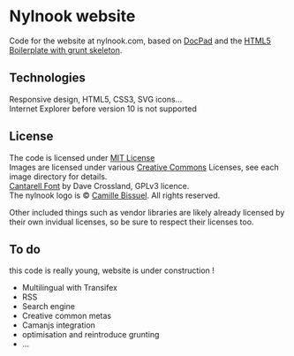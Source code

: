 Nylnook website
===============

Code for the website at nylnook.com, based on [DocPad](https://github.com/bevry/docpad) and the [HTML5 Boilerplate with grunt skeleton](https://github.com/lukekarrys/html5-boilerplate.docpad). 

## Technologies
Responsive design, HTML5, CSS3, SVG icons...   
Internet Explorer before version 10 is not supported

## License
The code is licensed under [MIT License](http://creativecommons.org/licenses/MIT/)   
Images are licensed under various [Creative Commons](http://creativecommons.org/) Licenses, see each image directory for details.   
[Cantarell Font](http://abattis.org/cantarell/) by Dave Crossland, GPLv3 licence.   
The nylnook logo is © [Camille Bissuel](http://nylnook.com). All rights reserved.   

Other included things such as vendor libraries are likely already licensed by their own invidual licenses, so be sure to respect their licenses too.

## To do
this code is really young, website is under construction !

- Multilingual with Transifex
- RSS
- Search engine
- Creative common metas
- Camanjs integration
- optimisation and reintroduce grunting
- ...
